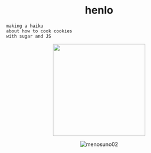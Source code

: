 <h1 align="center">henlo</h1>
<p></p>

```
making a haiku
about how to cook cookies
with sugar and JS
```

<p align="center"><img align="center" width="250" src="https://c.tenor.com/Jojpr9QgMLoAAAAC/tenor.gif"/></p>

<p align="center"><img src="https://github-readme-stats.vercel.app/api/top-langs?username=menosuno02&theme=jolly&show_icons=true&locale=es&layout=compact" alt="menosuno02" /></p>
